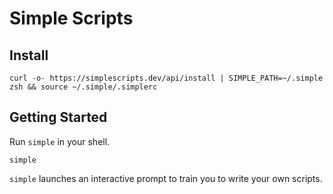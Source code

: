 # Simple Scripts

## Install

```shell
curl -o- https://simplescripts.dev/api/install | SIMPLE_PATH=~/.simple zsh && source ~/.simple/.simplerc
```

## Getting Started

Run `simple` in your shell.

```shell
simple
```

`simple` launches an interactive prompt to train you to write your own scripts.
